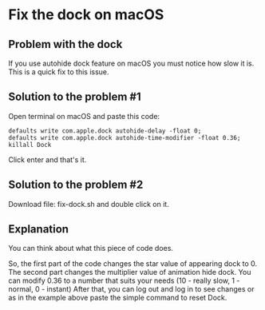 # Fix the dock on macOS

## Problem with the dock 
If you use autohide dock feature on macOS you must notice how slow it is. This is a quick fix to this issue. 

## Solution to the problem \#1
Open terminal on macOS and paste this code:
```
defaults write com.apple.dock autohide-delay -float 0;
defaults write com.apple.dock autohide-time-modifier -float 0.36;
killall Dock
```
Click enter and that's it.

## Solution to the problem \#2
Download file: fix-dock.sh and double click on it.

## Explanation
You can think about what this piece of code does. 

So, the first part of the code changes the star value of appearing dock to 0.
The second part changes the multiplier value of animation hide dock. 
You can modify 0.36 to a number that suits your needs (10 - really slow, 1 - normal, 0 - instant)
After that, you can log out and log in to see changes or as in the example above paste the simple command to reset Dock.
